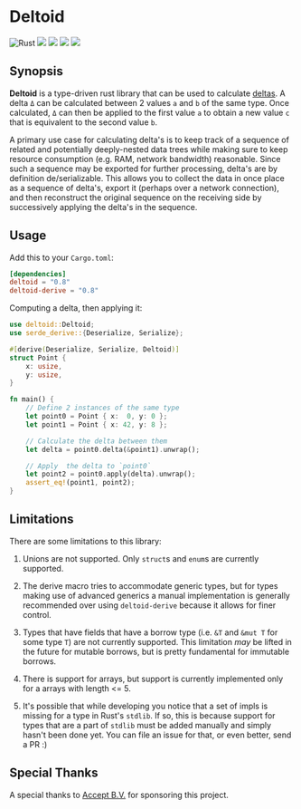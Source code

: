 # Deltoid

![Rust](https://github.com/jjpe/deltoid/workflows/Rust/badge.svg)
[![](https://img.shields.io/crates/v/deltoid?label=deltoid)](https://crates.io/crates/deltoid)
[![](https://img.shields.io/crates/v/deltoid-derive?label=deltoid-derive)](https://crates.io/crates/deltoid-derive)
![](https://img.shields.io/badge/rustc-1.43+-darkcyan.svg)
![](https://img.shields.io/crates/l/deltoid)

## Synopsis

**Deltoid** is a type-driven rust library that can be used to calculate [deltas].
A delta `Δ` can be calculated between 2 values `a` and `b` of the same type.
Once calculated, `Δ` can then be applied to the first value `a` to obtain a new
value `c` that is equivalent to the second value `b`.

A primary use case for calculating delta's is to keep track of a sequence of
related and potentially deeply-nested data trees while making sure to keep
resource consumption (e.g. RAM, network bandwidth) reasonable.  Since such a
sequence may be exported for further processing, delta's are by definition
de/serializable.  This allows you to collect the data in once place as a
sequence of delta's, export it (perhaps over a network connection), and then
reconstruct the original sequence on the receiving side by successively
applying the delta's in the sequence.

[deltas]: https://en.wikipedia.org/wiki/Delta_encoding

## Usage

Add this to your `Cargo.toml`:

```toml
[dependencies]
deltoid = "0.8"
deltoid-derive = "0.8"
```

Computing a delta, then applying it:

``` rust
use deltoid::Deltoid;
use serde_derive::{Deserialize, Serialize};

#[derive(Deserialize, Serialize, Deltoid)]
struct Point {
    x: usize,
    y: usize,
}

fn main() {
    // Define 2 instances of the same type
    let point0 = Point { x:  0, y: 0 };
    let point1 = Point { x: 42, y: 8 };

    // Calculate the delta between them
    let delta = point0.delta(&point1).unwrap();

    // Apply  the delta to `point0`
    let point2 = point0.apply(delta).unwrap();
    assert_eq!(point1, point2);
}
```

## Limitations

There are some limitations to this library:

1. Unions are not supported. Only `struct`s and `enum`s are currently supported.

2. The derive macro tries to accommodate generic types, but for types making
   use of advanced generics a manual implementation is generally recommended
   over using `deltoid-derive` because it allows for finer control.

3. Types that have fields that have a borrow type (i.e. `&T` and `&mut T`
   for some type `T`) are not currently supported.  This limitation *may*
   be lifted in the future for mutable borrows, but is pretty fundamental
   for immutable borrows.

4. There is support for arrays, but support is currently implemented only for
   a arrays with length <= 5.

5. It's possible that while developing you notice that a set of impls is missing
   for a type in Rust's `stdlib`.  If so, this is because support for types that
   are a part of `stdlib` must be added manually and simply hasn't been done yet.
   You can file an issue for that, or even better, send a PR :)


## Special Thanks

A special thanks to [Accept B.V.](https://www.acc.nl/) for sponsoring this project.
